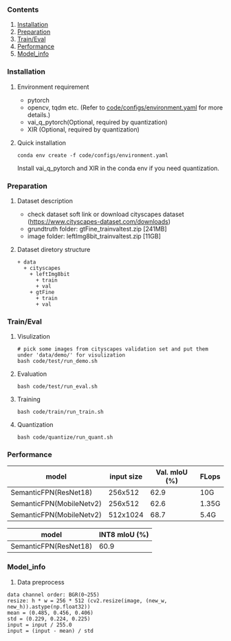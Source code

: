 ### Contents
1. [Installation](#installation)
2. [Preparation](#preparation)
3. [Train/Eval](#traineval)
4. [Performance](#performance)
5. [Model_info](#model_info)

### Installation

1. Environment requirement
    - pytorch 
    - opencv, tqdm etc. (Refer to [code/configs/environment.yaml](code/configs/environment.yaml) for more details.)
    - vai_q_pytorch(Optional, required by quantization)
    - XIR (Optional, required by quantization)

2. Quick installation
   ```shell
   conda env create -f code/configs/environment.yaml
   ```
   Install vai_q_pytorch and XIR  in the conda env if you need quantization.

### Preparation

1. Dataset description

    - check dataset soft link or download cityscapes dataset (https://www.cityscapes-dataset.com/downloads)
    - grundtruth folder: gtFine_trainvaltest.zip [241MB]
    - image folder: leftImg8bit_trainvaltest.zip [11GB]

2. Dataset diretory structure
   ```
   + data
     + cityscapes
       + leftImg8bit
         + train
         + val
       + gtFine
         + train
         + val
    ```

### Train/Eval

1. Visulization
    ```shell
    # pick some images from cityscapes validation set and put them under 'data/demo/' for visulization
    bash code/test/run_demo.sh
    ```

2. Evaluation
    ```shell
    bash code/test/run_eval.sh
    ```
3. Training
    ```shell
    bash code/train/run_train.sh
    ```
4. Quantization
    ```shell
    bash code/quantize/run_quant.sh
    ```
### Performance

| model | input size | Val. mIoU (%)| FLops |
|-------|------------|--------------|-------|
| SemanticFPN(ResNet18)| 256x512 | 62.9 | 10G |
| SemanticFPN(MobileNetv2)| 256x512 | 62.6 | 1.35G |
| SemanticFPN(MobileNetv2)| 512x1024 | 68.7 | 5.4G |

| model | INT8 mIoU (%)|
|-------|---------------|
| SemanticFPN(ResNet18)| 60.9 |

### Model_info

1. Data preprocess
  ```
  data channel order: BGR(0~255)                  
  resize: h * w = 256 * 512 (cv2.resize(image, (new_w, new_h)).astype(np.float32))
  mean = (0.485, 0.456, 0.406)
  std = (0.229, 0.224, 0.225)
  input = input / 255.0
  input = (input - mean) / std
  ``` 
